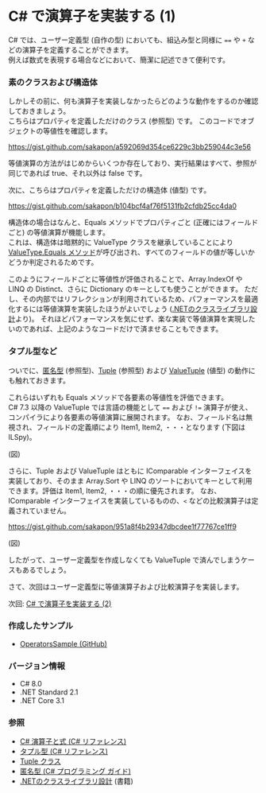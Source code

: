 # C# で演算子を実装する (1)

C# では、ユーザー定義型 (自作の型) においても、組込み型と同様に `==` や `+` などの演算子を定義することができます。  
例えば数式を表現する場合などにおいて、簡潔に記述できて便利です。

### 素のクラスおよび構造体
しかしその前に、何も演算子を実装しなかったらどのような動作をするのか確認しておきましょう。  
こちらはプロパティを定義しただけのクラス (参照型) です。
このコードでオブジェクトの等値性を確認します。

https://gist.github.com/sakapon/a592069d354ce6229c3bb259044c3e56

等値演算の方法がはじめからいくつか存在しており、実行結果はすべて、参照が同じであれば true、それ以外は false です。

次に、こちらはプロパティを定義しただけの構造体 (値型) です。

https://gist.github.com/sakapon/b104bcf4af76f5131fb2cfdb25cc4da0

構造体の場合はなんと、Equals メソッドでプロパティごと (正確にはフィールドごと) の等値演算が機能します。  
これは、構造体は暗黙的に ValueType クラスを継承していることにより [ValueType.Equals メソッド](https://docs.microsoft.com/dotnet/api/system.valuetype.equals)が呼び出され、すべてのフィールドの値が等しいかどうか判定されるためです。

このようにフィールドごとに等値性が評価されることで、Array.IndexOf や LINQ の Distinct、さらに Dictionary のキーとしても使うことができます。
ただし、その内部ではリフレクションが利用されているため、パフォーマンスを最適化するには等値演算を実装したほうがよいでしょう ([.NETのクラスライブラリ設計](https://amzn.to/3kLf0R8)より)。
それほどパフォーマンスを気にせず、楽な実装で等値演算を実現したいのであれば、上記のようなコードだけで済ませることもできます。

### タプル型など
ついでに、[匿名型](https://docs.microsoft.com/dotnet/csharp/programming-guide/classes-and-structs/anonymous-types) (参照型)、[Tuple](https://docs.microsoft.com/dotnet/api/system.tuple) (参照型) および [ValueTuple](https://docs.microsoft.com/dotnet/csharp/language-reference/builtin-types/value-tuples) (値型) の動作にも触れておきます。

これらはいずれも Equals メソッドで各要素の等値性を評価できます。  
C# 7.3 以降の ValueTuple では言語の機能として `==` および `!=` 演算子が使え、コンパイラにより各要素の等値演算に展開されます。
なお、フィールド名は無視され、フィールドの定義順により Item1, Item2, ・・・となります (下図は ILSpy)。

(図)

さらに、Tuple および ValueTuple はともに IComparable インターフェイスを実装しており、そのまま Array.Sort や LINQ のソートにおいてキーとして利用できます。評価は Item1, Item2, ・・・の順に優先されます。
なお、IComparable インターフェイスを実装しているものの、`<` などの比較演算子は定義されていません。

https://gist.github.com/sakapon/951a8f4b29347dbcdee1f77767ce1ff9

(図)

したがって、ユーザー定義型を作成しなくても ValueTuple で済んでしまうケースもあるでしょう。

さて、次回はユーザー定義型に等値演算子および比較演算子を実装します。

次回: [C# で演算子を実装する (2)](CSharp-Operators-2.md)

### 作成したサンプル
- [OperatorsSample (GitHub)](https://github.com/sakapon/Samples-2020/tree/master/OperatorsSample)

### バージョン情報
- C# 8.0
- .NET Standard 2.1
- .NET Core 3.1

### 参照
- [C# 演算子と式 (C# リファレンス)](https://docs.microsoft.com/dotnet/csharp/language-reference/operators/)
- [タプル型 (C# リファレンス)](https://docs.microsoft.com/dotnet/csharp/language-reference/builtin-types/value-tuples)
- [Tuple クラス](https://docs.microsoft.com/dotnet/api/system.tuple)
- [匿名型 (C# プログラミング ガイド)](https://docs.microsoft.com/dotnet/csharp/programming-guide/classes-and-structs/anonymous-types)
- [.NETのクラスライブラリ設計](https://amzn.to/3kLf0R8) (書籍)
